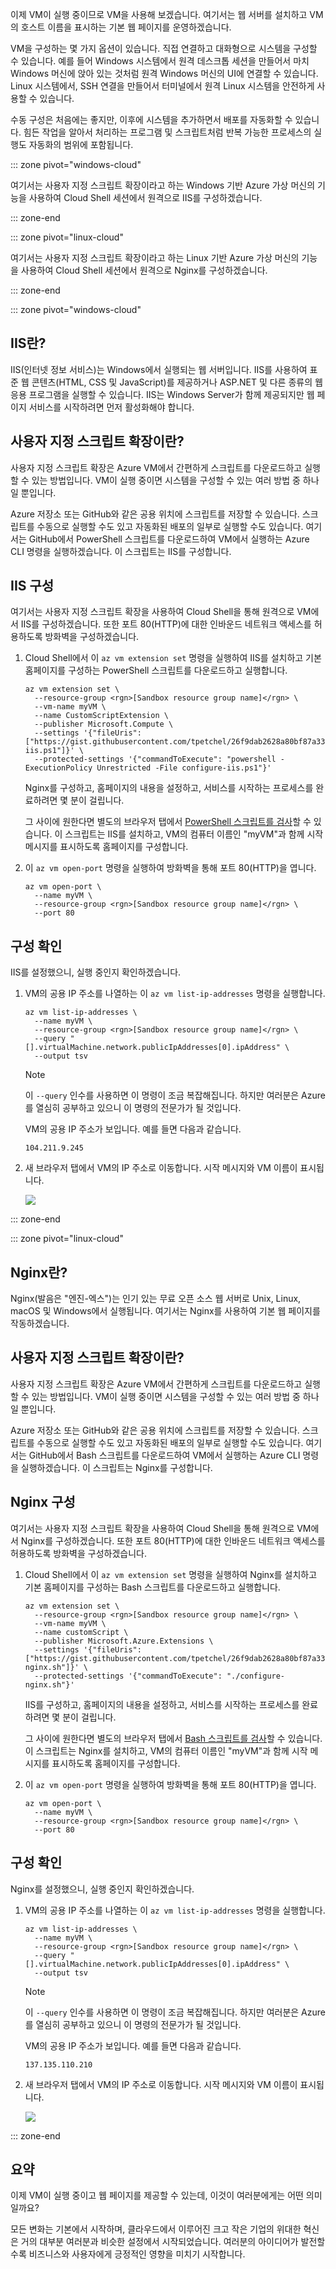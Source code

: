 이제 VM이 실행 중이므로 VM을 사용해 보겠습니다. 여기서는 웹 서버를 설치하고 VM의 호스트 이름을 표시하는 기본 웹 페이지를 운영하겠습니다.

VM을 구성하는 몇 가지 옵션이 있습니다. 직접 연결하고 대화형으로 시스템을 구성할 수 있습니다. 예를 들어 Windows 시스템에서 원격 데스크톱 세션을 만들어서 마치 Windows 머신에 앉아 있는 것처럼 원격 Windows 머신의 UI에 연결할 수 있습니다. Linux 시스템에서, SSH 연결을 만들어서 터미널에서 원격 Linux 시스템을 안전하게 사용할 수 있습니다.

수동 구성은 처음에는 좋지만, 이후에 시스템을 추가하면서 배포를 자동화할 수 있습니다. 힘든 작업을 알아서 처리하는 프로그램 및 스크립트처럼 반복 가능한 프로세스의 실행도 자동화의 범위에 포함됩니다.

::: zone pivot="windows-cloud"

여기서는 사용자 지정 스크립트 확장이라고 하는 Windows 기반 Azure 가상 머신의 기능을 사용하여 Cloud Shell 세션에서 원격으로 IIS를 구성하겠습니다.

::: zone-end

::: zone pivot="linux-cloud"

여기서는 사용자 지정 스크립트 확장이라고 하는 Linux 기반 Azure 가상 머신의 기능을 사용하여 Cloud Shell 세션에서 원격으로 Nginx를 구성하겠습니다.

::: zone-end

::: zone pivot="windows-cloud"

## <a name="what-is-iis"></a>IIS란?

IIS(인터넷 정보 서비스)는 Windows에서 실행되는 웹 서버입니다. IIS를 사용하여 표준 웹 콘텐츠(HTML, CSS 및 JavaScript)를 제공하거나 ASP.NET 및 다른 종류의 웹 응용 프로그램을 실행할 수 있습니다. IIS는 Windows Server가 함께 제공되지만 웹 페이지 서비스를 시작하려면 먼저 활성화해야 합니다.

## <a name="whats-the-custom-script-extension"></a>사용자 지정 스크립트 확장이란?

사용자 지정 스크립트 확장은 Azure VM에서 간편하게 스크립트를 다운로드하고 실행할 수 있는 방법입니다. VM이 실행 중이면 시스템을 구성할 수 있는 여러 방법 중 하나일 뿐입니다.

Azure 저장소 또는 GitHub와 같은 공용 위치에 스크립트를 저장할 수 있습니다. 스크립트를 수동으로 실행할 수도 있고 자동화된 배포의 일부로 실행할 수도 있습니다. 여기서는 GitHub에서 PowerShell 스크립트를 다운로드하여 VM에서 실행하는 Azure CLI 명령을 실행하겠습니다. 이 스크립트는 IIS를 구성합니다.

## <a name="configure-iis"></a>IIS 구성

<!-- TODO: https://github.com/MicrosoftDocs/learn-pr/issues/1864 -->

여기서는 사용자 지정 스크립트 확장을 사용하여 Cloud Shell을 통해 원격으로 VM에서 IIS를 구성하겠습니다. 또한 포트 80(HTTP)에 대한 인바운드 네트워크 액세스를 허용하도록 방화벽을 구성하겠습니다.

1. Cloud Shell에서 이 `az vm extension set` 명령을 실행하여 IIS를 설치하고 기본 홈페이지를 구성하는 PowerShell 스크립트를 다운로드하고 실행합니다.

    ```azurecli
    az vm extension set \
      --resource-group <rgn>[Sandbox resource group name]</rgn> \
      --vm-name myVM \
      --name CustomScriptExtension \
      --publisher Microsoft.Compute \
      --settings '{"fileUris":["https://gist.githubusercontent.com/tpetchel/26f9dab2628a80bf87a33caeed1b6ded/raw/69e5d9250b9dcd7e7eece4b0ea3c3a8cd1b4fcd7/configure-iis.ps1"]}' \
      --protected-settings '{"commandToExecute": "powershell -ExecutionPolicy Unrestricted -File configure-iis.ps1"}'
    ```

    Nginx를 구성하고, 홈페이지의 내용을 설정하고, 서비스를 시작하는 프로세스를 완료하려면 몇 분이 걸립니다.

    그 사이에 원한다면 별도의 브라우저 탭에서 [PowerShell 스크립트를 검사](https://gist.githubusercontent.com/tpetchel/26f9dab2628a80bf87a33caeed1b6ded/raw/69e5d9250b9dcd7e7eece4b0ea3c3a8cd1b4fcd7/configure-iis.ps1?azure-portal=true)할 수 있습니다. 이 스크립트는 IIS를 설치하고, VM의 컴퓨터 이름인 "myVM"과 함께 시작 메시지를 표시하도록 홈페이지를 구성합니다.

1. 이 `az vm open-port` 명령을 실행하여 방화벽을 통해 포트 80(HTTP)을 엽니다.

    ```azurecli
    az vm open-port \
      --name myVM \
      --resource-group <rgn>[Sandbox resource group name]</rgn> \
      --port 80
    ```

## <a name="verify-the-configuration"></a>구성 확인

IIS를 설정했으니, 실행 중인지 확인하겠습니다.

1. VM의 공용 IP 주소를 나열하는 이 `az vm list-ip-addresses` 명령을 실행합니다.

    ```azurecli
    az vm list-ip-addresses \
      --name myVM \
      --resource-group <rgn>[Sandbox resource group name]</rgn> \
      --query "[].virtualMachine.network.publicIpAddresses[0].ipAddress" \
      --output tsv
    ```

    > [!NOTE]
    > 이 `--query` 인수를 사용하면 이 명령이 조금 복잡해집니다. 하지만 여러분은 Azure를 열심히 공부하고 있으니 이 명령의 전문가가 될 것입니다.

    VM의 공용 IP 주소가 보입니다. 예를 들면 다음과 같습니다.

    ```output
    104.211.9.245
    ```

1. 새 브라우저 탭에서 VM의 IP 주소로 이동합니다. 시작 메시지와 VM 이름이 표시됩니다.

    ![](../media/4-iis-browser.png)

::: zone-end

::: zone pivot="linux-cloud"

## <a name="what-is-nginx"></a>Nginx란?

Nginx(발음은 "엔진-엑스")는 인기 있는 무료 오픈 소스 웹 서버로 Unix, Linux, macOS 및 Windows에서 실행됩니다. 여기서는 Nginx를 사용하여 기본 웹 페이지를 작동하겠습니다.

## <a name="whats-the-custom-script-extension"></a>사용자 지정 스크립트 확장이란?

사용자 지정 스크립트 확장은 Azure VM에서 간편하게 스크립트를 다운로드하고 실행할 수 있는 방법입니다. VM이 실행 중이면 시스템을 구성할 수 있는 여러 방법 중 하나일 뿐입니다.

Azure 저장소 또는 GitHub와 같은 공용 위치에 스크립트를 저장할 수 있습니다. 스크립트를 수동으로 실행할 수도 있고 자동화된 배포의 일부로 실행할 수도 있습니다. 여기서는 GitHub에서 Bash 스크립트를 다운로드하여 VM에서 실행하는 Azure CLI 명령을 실행하겠습니다. 이 스크립트는 Nginx를 구성합니다.

## <a name="configure-nginx"></a>Nginx 구성

<!-- TODO: https://github.com/MicrosoftDocs/learn-pr/issues/1864 -->

여기서는 사용자 지정 스크립트 확장을 사용하여 Cloud Shell을 통해 원격으로 VM에서 Nginx를 구성하겠습니다. 또한 포트 80(HTTP)에 대한 인바운드 네트워크 액세스를 허용하도록 방화벽을 구성하겠습니다.

1. Cloud Shell에서 이 `az vm extension set` 명령을 실행하여 Nginx를 설치하고 기본 홈페이지를 구성하는 Bash 스크립트를 다운로드하고 실행합니다.

    ```azurecli
    az vm extension set \
      --resource-group <rgn>[Sandbox resource group name]</rgn> \
      --vm-name myVM \
      --name customScript \
      --publisher Microsoft.Azure.Extensions \
      --settings '{"fileUris":["https://gist.githubusercontent.com/tpetchel/26f9dab2628a80bf87a33caeed1b6ded/raw/69e5d9250b9dcd7e7eece4b0ea3c3a8cd1b4fcd7/configure-nginx.sh"]}' \
      --protected-settings '{"commandToExecute": "./configure-nginx.sh"}'
    ```

    IIS를 구성하고, 홈페이지의 내용을 설정하고, 서비스를 시작하는 프로세스를 완료하려면 몇 분이 걸립니다.

    그 사이에 원한다면 별도의 브라우저 탭에서 [Bash 스크립트를 검사](https://gist.githubusercontent.com/tpetchel/26f9dab2628a80bf87a33caeed1b6ded/raw/69e5d9250b9dcd7e7eece4b0ea3c3a8cd1b4fcd7/configure-nginx.sh?azure-portal=true)할 수 있습니다. 이 스크립트는 Nginx를 설치하고, VM의 컴퓨터 이름인 "myVM"과 함께 시작 메시지를 표시하도록 홈페이지를 구성합니다.

1. 이 `az vm open-port` 명령을 실행하여 방화벽을 통해 포트 80(HTTP)을 엽니다.

    ```azurecli
    az vm open-port \
      --name myVM \
      --resource-group <rgn>[Sandbox resource group name]</rgn> \
      --port 80
    ```

## <a name="verify-the-configuration"></a>구성 확인

Nginx를 설정했으니, 실행 중인지 확인하겠습니다.

1. VM의 공용 IP 주소를 나열하는 이 `az vm list-ip-addresses` 명령을 실행합니다.

    ```azurecli
    az vm list-ip-addresses \
      --name myVM \
      --resource-group <rgn>[Sandbox resource group name]</rgn> \
      --query "[].virtualMachine.network.publicIpAddresses[0].ipAddress" \
      --output tsv
    ```

    > [!NOTE]
    > 이 `--query` 인수를 사용하면 이 명령이 조금 복잡해집니다. 하지만 여러분은 Azure를 열심히 공부하고 있으니 이 명령의 전문가가 될 것입니다.

    VM의 공용 IP 주소가 보입니다. 예를 들면 다음과 같습니다.

    ```output
    137.135.110.210
    ```

1. 새 브라우저 탭에서 VM의 IP 주소로 이동합니다. 시작 메시지와 VM 이름이 표시됩니다.

    ![](../media/4-nginx-browser.png)

::: zone-end

## <a name="summary"></a>요약

이제 VM이 실행 중이고 웹 페이지를 제공할 수 있는데, 이것이 여러분에게는 어떤 의미일까요?

모든 변화는 기본에서 시작하며, 클라우드에서 이루어진 크고 작은 기업의 위대한 혁신은 거의 대부분 여러분과 비슷한 설정에서 시작되었습니다. 여러분의 아이디어가 발전할수록 비즈니스와 사용자에게 긍정적인 영향을 미치기 시작합니다.